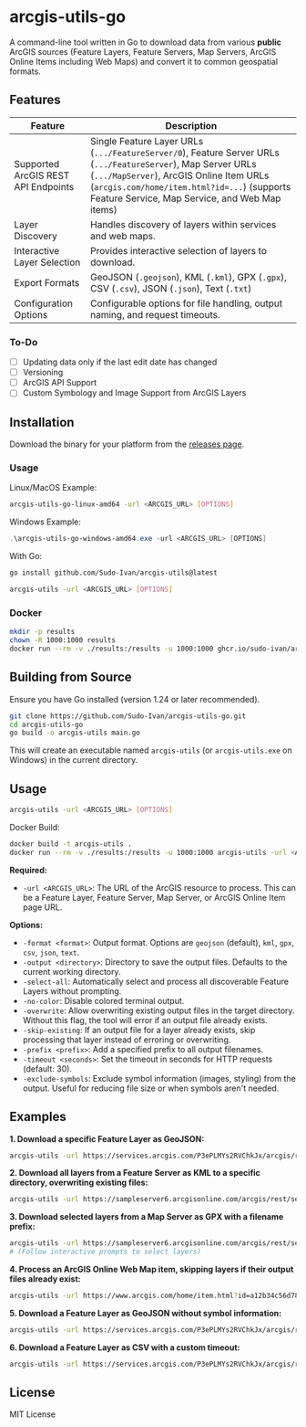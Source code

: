 # arcgis-utils-go

A command-line tool written in Go to download data from various **public** ArcGIS sources (Feature Layers, Feature Servers, Map Servers, ArcGIS Online Items including Web Maps) and convert it to common geospatial formats.

## Features

| Feature                                      | Description                                                                                                                               |
| -------------------------------------------- | ----------------------------------------------------------------------------------------------------------------------------------------- |
| Supported ArcGIS REST API Endpoints          | Single Feature Layer URLs (`.../FeatureServer/0`), Feature Server URLs (`.../FeatureServer`), Map Server URLs (`.../MapServer`), ArcGIS Online Item URLs (`arcgis.com/home/item.html?id=...`) (supports Feature Service, Map Service, and Web Map items) |
| Layer Discovery                              | Handles discovery of layers within services and web maps.                                                                                 |
| Interactive Layer Selection                  | Provides interactive selection of layers to download.                                                                                    |
| Export Formats                               | GeoJSON (`.geojson`), KML (`.kml`), GPX (`.gpx`), CSV (`.csv`), JSON (`.json`), Text (`.txt`)                                             |
| Configuration Options                        | Configurable options for file handling, output naming, and request timeouts.                                                              |

### To-Do

- [ ] Updating data only if the last edit date has changed
- [ ] Versioning
- [ ] ArcGIS API Support
- [ ] Custom Symbology and Image Support from ArcGIS Layers

## Installation

Download the binary for your platform from the [releases page](https://github.com/Sudo-Ivan/arcgis-utils/releases). 

### Usage

Linux/MacOS Example:

```bash
arcgis-utils-go-linux-amd64 -url <ARCGIS_URL> [OPTIONS]
```

Windows Example:

```powershell
.\arcgis-utils-go-windows-amd64.exe -url <ARCGIS_URL> [OPTIONS]
```

With Go:

```bash
go install github.com/Sudo-Ivan/arcgis-utils@latest
```

```bash
arcgis-utils -url <ARCGIS_URL> [OPTIONS]
```

### Docker

```bash
mkdir -p results
chown -R 1000:1000 results
docker run --rm -v ./results:/results -u 1000:1000 ghcr.io/sudo-ivan/arcgis-utils:latest -url <ARCGIS_URL> [OPTIONS]
```

## Building from Source

Ensure you have Go installed (version 1.24 or later recommended).

```bash
git clone https://github.com/Sudo-Ivan/arcgis-utils-go.git
cd arcgis-utils-go
go build -o arcgis-utils main.go
```

This will create an executable named `arcgis-utils` (or `arcgis-utils.exe` on Windows) in the current directory.

## Usage

```bash
arcgis-utils -url <ARCGIS_URL> [OPTIONS]
```

Docker Build:

```bash
docker build -t arcgis-utils .
docker run --rm -v ./results:/results -u 1000:1000 arcgis-utils -url <ARCGIS_URL> [OPTIONS]
```

**Required:**

*   `-url <ARCGIS_URL>`: The URL of the ArcGIS resource to process. This can be a Feature Layer, Feature Server, Map Server, or ArcGIS Online Item page URL.

**Options:**

*   `-format <format>`: Output format. Options are `geojson` (default), `kml`, `gpx`, `csv`, `json`, `text`.
*   `-output <directory>`: Directory to save the output files. Defaults to the current working directory.
*   `-select-all`: Automatically select and process all discoverable Feature Layers without prompting.
*   `-no-color`: Disable colored terminal output.
*   `-overwrite`: Allow overwriting existing output files in the target directory. Without this flag, the tool will error if an output file already exists.
*   `-skip-existing`: If an output file for a layer already exists, skip processing that layer instead of erroring or overwriting.
*   `-prefix <prefix>`: Add a specified prefix to all output filenames.
*   `-timeout <seconds>`: Set the timeout in seconds for HTTP requests (default: 30).
*   `-exclude-symbols`: Exclude symbol information (images, styling) from the output. Useful for reducing file size or when symbols aren't needed.

## Examples

**1. Download a specific Feature Layer as GeoJSON:**

```bash
arcgis-utils -url https://services.arcgis.com/P3ePLMYs2RVChkJx/arcgis/rest/services/World_Time_Zones/FeatureServer/0
```

**2. Download all layers from a Feature Server as KML to a specific directory, overwriting existing files:**

```bash
arcgis-utils -url https://sampleserver6.arcgisonline.com/arcgis/rest/services/EmergencyFacilities/FeatureServer -format kml -output ./kml_output -select-all -overwrite
```

**3. Download selected layers from a Map Server as GPX with a filename prefix:**

```bash
arcgis-utils -url https://sampleserver6.arcgisonline.com/arcgis/rest/services/USA/MapServer -format gpx -prefix USA_Data_
# (Follow interactive prompts to select layers)
```

**4. Process an ArcGIS Online Web Map item, skipping layers if their output files already exist:**

```bash
arcgis-utils -url https://www.arcgis.com/home/item.html?id=a12b34c56d78e90f1234567890abcdef -skip-existing
```

**5. Download a Feature Layer as GeoJSON without symbol information:**

```bash
arcgis-utils -url https://services.arcgis.com/P3ePLMYs2RVChkJx/arcgis/rest/services/World_Time_Zones/FeatureServer/0 -exclude-symbols
```

**6. Download a Feature Layer as CSV with a custom timeout:**

```bash
arcgis-utils -url https://services.arcgis.com/P3ePLMYs2RVChkJx/arcgis/rest/services/World_Time_Zones/FeatureServer/0 -format csv -timeout 60
```

## License

MIT License
